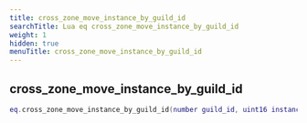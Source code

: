 ```yaml
---
title: cross_zone_move_instance_by_guild_id
searchTitle: Lua eq cross_zone_move_instance_by_guild_id
weight: 1
hidden: true
menuTitle: cross_zone_move_instance_by_guild_id
---
```

## cross_zone_move_instance_by_guild_id
```lua
eq.cross_zone_move_instance_by_guild_id(number guild_id, uint16 instance_id) -- void
```